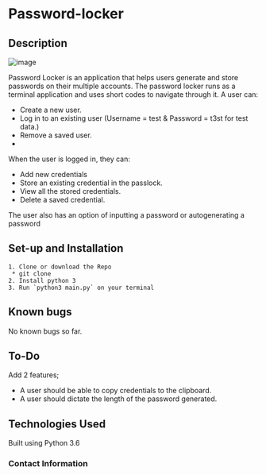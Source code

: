 # Password-locker
## Description
![image](https://user-images.githubusercontent.com/57414671/164991906-51f7e3af-c137-446b-b709-5933d6ac8009.png)


Password Locker is an application that helps users generate and store passwords on their multiple accounts.
The password locker runs as a terminal application and uses short codes to navigate through it.
A user can:
* Create a new user.
* Log in to an existing user (Username = test & Password = t3st for test data.)
* Remove a saved user.
* 
When the user is logged in, they can:
* Add new credentials
* Store an existing credential in the passlock.
* View all the stored credentials.
* Delete a saved credential.

The user also has an option of inputting a password or autogenerating a password 


## Set-up and Installation
    1. Clone or download the Repo
     * git clone 
    2. Install python 3
    3. Run `python3 main.py` on your terminal

## Known bugs
No known bugs so far.

## To-Do
Add 2 features;
* A user should be able to copy credentials to the clipboard.
* A user should dictate the length of the password  generated.



## Technologies Used
Built using Python 3.6

### Contact Information
